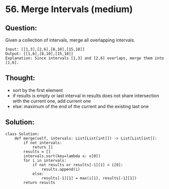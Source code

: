 # 56. Merge Intervals \(medium\)

## Question:

Given a collection of intervals, merge all overlapping intervals.

```text
Input: [[1,3],[2,6],[8,10],[15,18]]
Output: [[1,6],[8,10],[15,18]]
Explanation: Since intervals [1,3] and [2,6] overlaps, merge them into [1,6].
```

## Thought:

* sort by the first element
* if results is empty or last interval in results does not share intersection with the current one, add current one
* else: maximum of the end of the current and the existing last one

## Solution:

```text
class Solution:
    def merge(self, intervals: List[List[int]]) -> List[List[int]]:
        if not intervals:
            return []
        results = []
        intervals.sort(key=lambda x: x[0])
        for i in intervals:
            if not results or results[-1][1] < i[0]:
                results.append(i)
            else:
                results[-1][1] = max(i[1], results[-1][1])
        return results
```

